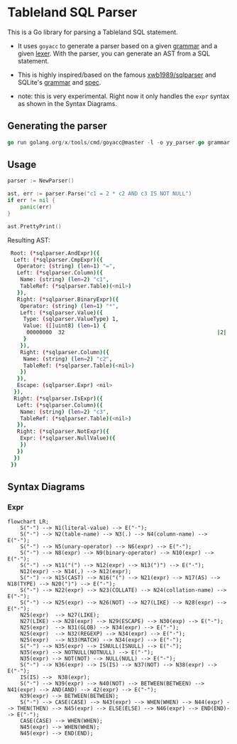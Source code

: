 # Tableland SQL Parser

This is a Go library for parsing a Tableland SQL statement.

- It uses `goyacc` to generate a parser based on a given [grammar](./grammar.y) and a given [lexer](lexer.go).
With the parser, you can generate an AST from a SQL statement.

- This is highly inspired/based on the famous [xwb1989/sqlparser](https://github.com/xwb1989/sqlparser) and SQLite's [grammar](https://repo.or.cz/sqlite.git/blob/HEAD:/src/parse.y) and [spec](https://www.sqlite.org/lang.html).

- note: this is very experimental. Right now it only handles the `expr` syntax as shown in the Syntax Diagrams.

## Generating the parser

```go
go run golang.org/x/tools/cmd/goyacc@master -l -o yy_parser.go grammar.y
```

## Usage

```go
parser := NewParser()

ast, err := parser.Parse("c1 = 2 * c2 AND c3 IS NOT NULL")
if err != nil {
    panic(err)
}

ast.PrettyPrint()
```

Resulting AST:

```bash
 Root: (*sqlparser.AndExpr)({
  Left: (*sqlparser.CmpExpr)({
   Operator: (string) (len=1) "=",
   Left: (*sqlparser.Column)({
    Name: (string) (len=2) "c1",
    TableRef: (*sqlparser.Table)(<nil>)
   }),
   Right: (*sqlparser.BinaryExpr)({
    Operator: (string) (len=1) "*",
    Left: (*sqlparser.Value)({
     Type: (sqlparser.ValueType) 1,
     Value: ([]uint8) (len=1) {
      00000000  32                                                |2|
     }
    }),
    Right: (*sqlparser.Column)({
     Name: (string) (len=2) "c2",
     TableRef: (*sqlparser.Table)(<nil>)
    })
   }),
   Escape: (sqlparser.Expr) <nil>
  }),
  Right: (*sqlparser.IsExpr)({
   Left: (*sqlparser.Column)({
    Name: (string) (len=2) "c3",
    TableRef: (*sqlparser.Table)(<nil>)
   }),
   Right: (*sqlparser.NotExpr)({
    Expr: (*sqlparser.NullValue)({
    })
   })
  })
 })
 ```

## Syntax Diagrams

### Expr

```mermaid
flowchart LR;
    S("·") --> N1(literal-value) --> E("·");
    S("·") --> N2(table-name) --> N3(.) --> N4(column-name) --> E("·");
    S("·") --> N5(unary-operator) --> N6(expr) --> E("·");
    S("·") --> N8(expr) --> N9(binary-operator) --> N10(expr) --> E("·");
    S("·") --> N11("(") --> N12(expr) --> N13(")") --> E("·");
    N12(expr) --> N14(,) --> N12(expr);
    S("·") --> N15(CAST) --> N16("(") --> N21(expr) --> N17(AS) --> N18(TYPE) --> N20(")") --> E("·");
    S("·") --> N22(expr) --> N23(COLLATE) --> N24(collation-name) --> E("·");
    S("·") --> N25(expr) --> N26(NOT) --> N27(LIKE) --> N28(expr) --> E("·");
    N25(expr)  --> N27(LIKE);
    N27(LIKE) --> N28(expr) --> N29(ESCAPE) --> N30(exp) --> E("·");
    N25(expr)  --> N31(GLOB) --> N34(expr) --> E("·");
    N25(expr)  --> N32(REGEXP) --> N34(expr) --> E("·");
    N25(expr)  --> N33(MATCH) --> N34(expr) --> E("·");
    S("·") --> N35(expr) --> ISNULL(ISNULL) --> E("·");
    N35(expr) --> NOTNULL(NOTNULL) --> E("·");
    N35(expr) --> NOT(NOT) --> NULL(NULL) --> E("·");
    S("·") --> N36(expr) --> IS(IS) --> N37(NOT) --> N38(expr) --> E("·");
    IS(IS) -->  N38(expr);
    S("·") --> N39(expr) --> N40(NOT) --> BETWEEN(BETWEEN) --> N41(expr) --> AND(AND) --> 42(expr) --> E("·");
    N39(expr) --> BETWEEN(BETWEEN);
    S("·") --> CASE(CASE) --> N43(expr) --> WHEN(WHEN) --> N44(expr) --> THEN(THEN) --> N45(expr) --> ELSE(ELSE) --> N46(expr) --> END(END)--> E("·");
    CASE(CASE) --> WHEN(WHEN);
    N45(expr) --> WHEN(WHEN);
    N45(expr) --> END(END);
```
